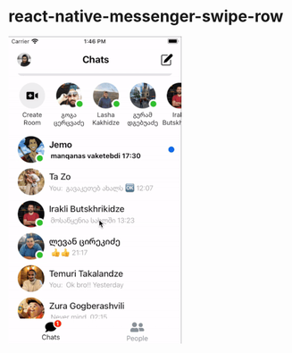 # react-native-messenger-swipe-row
<img src="https://github.com/Lg0gs/react-native-messenger-swipe-row/blob/master/demo/demo.gif" />
